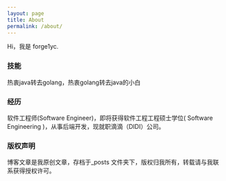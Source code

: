 ```yaml
---
layout: page
title: About
permalink: /about/
---
```



Hi，我是 forge1yc.

### 技能

热衷java转去golang，热衷golang转去java的小白

### 经历

软件工程师(Software Engineer)，即将获得软件工程工程硕士学位( Software Engineering )，从事后端开发，现就职滴滴（DIDI）公司。


### 版权声明

博客文章是我原创文章，存档于_posts 文件夹下，版权归我所有，转载请与我联系获得授权许可。

